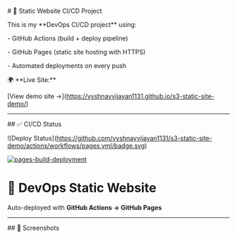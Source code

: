 \# 🚀 Static Website CI/CD Project



This is my \*\*DevOps CI/CD project\*\* using:

\- GitHub Actions (build + deploy pipeline)

\- GitHub Pages (static site hosting with HTTPS)

\- Automated deployments on every push



🌍 \*\*Live Site:\*\*  

\[View demo site →](https://vyshnavvijayan1131.github.io/s3-static-site-demo/)





---



\## ✅ CI/CD Status

!\[Deploy Status](https://github.com/vyshnavvijayan1131/s3-static-site-demo/actions/workflows/pages.yml/badge.svg)

[![pages-build-deployment](https://github.com/vyshnavvijayan1131/s3-static-site-demo/actions/workflows/pages/pages-build-deployment/badge.svg)](https://github.com/vyshnavvijayan1131/s3-static-site-demo/actions/workflows/pages/pages-build-deployment)

# 🚀 DevOps Static Website  
Auto-deployed with **GitHub Actions → GitHub Pages**  




---



\## 📸 Screenshots

